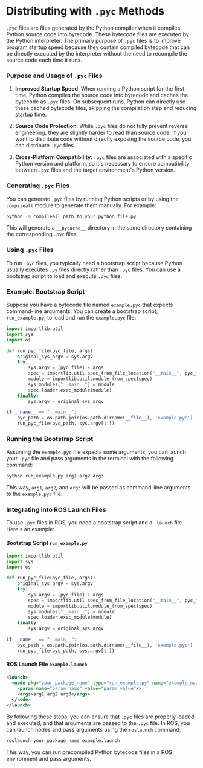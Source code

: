 # Distributing with `.pyc` Methods

`.pyc` files are files generated by the Python compiler when it compiles Python source code into bytecode. These bytecode files are executed by the Python interpreter. The primary purpose of `.pyc` files is to improve program startup speed because they contain compiled bytecode that can be directly executed by the interpreter without the need to recompile the source code each time it runs.

### Purpose and Usage of `.pyc` Files

1. **Improved Startup Speed**: When running a Python script for the first time, Python compiles the source code into bytecode and caches the bytecode as `.pyc` files. On subsequent runs, Python can directly use these cached bytecode files, skipping the compilation step and reducing startup time.

2. **Source Code Protection**: While `.pyc` files do not fully prevent reverse engineering, they are slightly harder to read than source code. If you want to distribute code without directly exposing the source code, you can distribute `.pyc` files.

3. **Cross-Platform Compatibility**: `.pyc` files are associated with a specific Python version and platform, so it's necessary to ensure compatibility between `.pyc` files and the target environment's Python version.

### Generating `.pyc` Files

You can generate `.pyc` files by running Python scripts or by using the `compileall` module to generate them manually. For example:

```bash
python -m compileall path_to_your_python_file.py
```

This will generate a `__pycache__` directory in the same directory containing the corresponding `.pyc` files.

### Using `.pyc` Files

To run `.pyc` files, you typically need a bootstrap script because Python usually executes `.py` files directly rather than `.pyc` files. You can use a bootstrap script to load and execute `.pyc` files.

### Example: Bootstrap Script

Suppose you have a bytecode file named `example.pyc` that expects command-line arguments. You can create a bootstrap script, `run_example.py`, to load and run the `example.pyc` file:

```python
import importlib.util
import sys
import os

def run_pyc_file(pyc_file, args):
    original_sys_argv = sys.argv
    try:
        sys.argv = [pyc_file] + args
        spec = importlib.util.spec_from_file_location("__main__", pyc_file)
        module = importlib.util.module_from_spec(spec)
        sys.modules["__main__"] = module
        spec.loader.exec_module(module)
    finally:
        sys.argv = original_sys_argv

if __name__ == "__main__":
    pyc_path = os.path.join(os.path.dirname(__file__), 'example.pyc')
    run_pyc_file(pyc_path, sys.argv[1:])
```

### Running the Bootstrap Script

Assuming the `example.pyc` file expects some arguments, you can launch your `.pyc` file and pass arguments in the terminal with the following command:

```bash
python run_example.py arg1 arg2 arg3
```

This way, `arg1`, `arg2`, and `arg3` will be passed as command-line arguments to the `example.pyc` file.

### Integrating into ROS Launch Files

To use `.pyc` files in ROS, you need a bootstrap script and a `.launch` file. Here's an example:

#### Bootstrap Script `run_example.py`

```python
import importlib.util
import sys
import os

def run_pyc_file(pyc_file, args):
    original_sys_argv = sys.argv
    try:
        sys.argv = [pyc_file] + args
        spec = importlib.util.spec_from_file_location("__main__", pyc_file)
        module = importlib.util.module_from_spec(spec)
        sys.modules["__main__"] = module
        spec.loader.exec_module(module)
    finally:
        sys.argv = original_sys_argv

if __name__ == "__main__":
    pyc_path = os.path.join(os.path.dirname(__file__), 'example.pyc')
    run_pyc_file(pyc_path, sys.argv[1:])
```

#### ROS Launch File `example.launch`

```xml
<launch>
  <node pkg="your_package_name" type="run_example.py" name="example_node" output="screen">
    <param name="param_name" value="param_value"/>
    <args>arg1 arg2 arg3</args>
  </node>
</launch>
```

By following these steps, you can ensure that `.pyc` files are properly loaded and executed, and that arguments are passed to the `.pyc` file. In ROS, you can launch nodes and pass arguments using the `roslaunch` command:

```bash
roslaunch your_package_name example.launch
```

This way, you can run precompiled Python bytecode files in a ROS environment and pass arguments.
